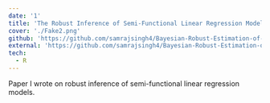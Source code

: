 ```yaml
---
date: '1'
title: 'The Robust Inference of Semi-Functional Linear Regression Models'
cover: './Fake2.png'
github: 'https://github.com/samrajsingh4/Bayesian-Robust-Estimation-of-Semi-Functional-Linear-Regression'
external: 'https://github.com/samrajsingh4/Bayesian-Robust-Estimation-of-Semi-Functional-Linear-Regression/blob/master/MSc_Dissertation.pdf'
tech:
  - R
---
```


Paper I wrote on robust inference of semi-functional linear regression models.
